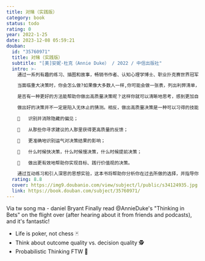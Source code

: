 ```yaml
---
title: 对赌（实践版）
category: book
status: todo
rating: 0
year: 2022-1-25
date: 2023-12-08 05:59:21
douban:
  id: "35760971"
  title: 对赌（实践版）
  subtitle: "[美]安妮·杜克（Annie Duke） / 2022 / 中信出版社"
  intro: >-
    通过一系列有趣的练习、插图和故事，畅销书作者、认知心理学博士、职业扑克赛世界冠军安妮·杜克将帮助你克服自身的偏见，正视自己的弱点，成为更优秀、更自信的决策者。

    当面临重大决策时，你会怎么做?如果像大多数人一样,你可能会做一张表，列出利弊清单，花费很多时间沉迷于无效的决策——陷入“分析瘫痪”，无休止地寻求他人的意见，试图找到一些可能增加确定性的额外信息，最后却是跟随直觉。

    是否有一种更好的方法能帮助你做出高质量决策呢？这样你就可以清晰地思考，感到更加自信，更少地怀疑自己，最终变得更果断、更有效率。

    做出好的决策并不一定是陷入无休止的猜测。相反，做出高质量决策是一种可以习得的技能。在《对赌（实践版）》中，安妮·杜克总结出一系列简单、实用的决策工具。在书中，你将学习到如下内容：

    	识别并消除隐藏的偏见；

    	从那些你寻求建议的人那里获得更高质量的反馈；

    	更准确地识别运气对决策结果的影响；

    	什么时候快决策，什么时候慢决策，什么时候提前决策；

    	做出更有效地帮助你实现目标、践行价值观的决策。

    通过互动练习和引人深思的思想实验，这本书将帮助你分析你在过去所做的选择，并指导你在未来做出更好的决策。无论你是挑选投资机会、评估一份工作，还是试图弄清楚你的浪漫生活，通过阅读此书，你都能够做出收益更多、后悔更少的高质量决策。
  rating: 8.8
  cover: https://img9.doubanio.com/view/subject/l/public/s34124935.jpg
  link: https://book.douban.com/subject/35760971/
---
```


Via tw song ma - daniel Bryant Finally read @AnnieDuke's "Thinking in Bets" on the flight over (after hearing about it from friends and podcasts), and it's fantastic!

- Life is poker, not chess 🃏
- Think about outcome quality vs. decision quality 🕵️
- Probabilistic Thinking FTW 🧮